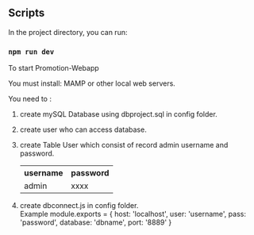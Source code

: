 ## Scripts

In the project directory, you can run:

### `npm run dev`

To start Promotion-Webapp

You must install:
MAMP or other local web servers.

You need to :

1.  create mySQL Database using dbproject.sql in config folder.
2.  create user who can access database.
3.  create Table User which consist of record admin username and password.

    <table>
        <tr>
            <th>username</th>
            <th>password</th> 
        </tr>
        <tr>
            <td>admin</td>
            <td>xxxx</td> 
        </tr>
    </table>

4.  create dbconnect.js in config folder.
    <br />
    Example
    module.exports = {
    host: 'localhost',
    user: 'username',
    pass: 'password',
    database: 'dbname',
    port: '8889'
    }
